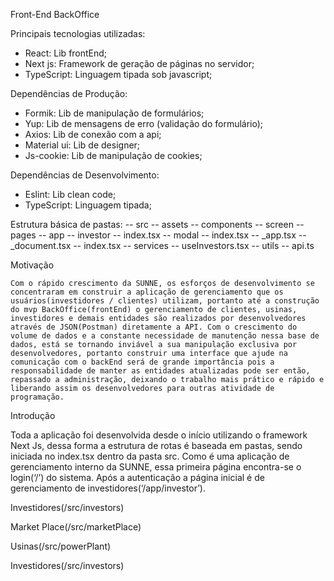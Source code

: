 Front-End BackOffice

Principais tecnologias utilizadas:
- React: Lib frontEnd;
- Next js: Framework de geração de páginas no servidor;
- TypeScript: Linguagem tipada sob javascript;

Dependências de Produção:
- Formik: Lib de manipulação de formulários;
- Yup: Lib de mensagens de erro (validação do formulário);
- Axios: Lib de conexão com a api;
- Material ui: Lib de designer;
- Js-cookie: Lib de manipulação de cookies;

Dependências de Desenvolvimento:
- Eslint: Lib clean code;
- TypeScript: Linguagem tipada;

Estrutura básica de pastas:
-- src
  -- assets
  -- components
    -- screen
  -- pages
    -- app
      -- investor
        -- index.tsx
        -- modal
          -- index.tsx
    -- _app.tsx
    -- _document.tsx
    -- index.tsx
  -- services
    -- useInvestors.tsx
  -- utils
    -- api.ts

Motivação

	Com o rápido crescimento da SUNNE, os esforços de desenvolvimento se concentraram em construir a aplicação de gerenciamento que os usuários(investidores / clientes) utilizam, portanto até a construção do mvp BackOffice(frontEnd) o gerenciamento de clientes, usinas, investidores e demais entidades são realizados por desenvolvedores através de JSON(Postman) diretamente a API. Com o crescimento do volume de dados e a constante necessidade de manutenção nessa base de dados, está se tornando inviável a sua manipulação exclusiva por desenvolvedores, portanto construir uma interface que ajude na comunicação com o backEnd será de grande importância pois a responsabilidade de manter as entidades atualizadas pode ser então, repassado a administração, deixando o trabalho mais prático e rápido e liberando assim os desenvolvedores para outras atividade de programação.
 
	
Introdução

Toda a aplicação foi desenvolvida desde o início utilizando o framework Next Js, dessa forma a estrutura de rotas é baseada em pastas, sendo iniciada no index.tsx dentro da pasta src. Como é uma aplicação de gerenciamento interno da SUNNE, essa primeira página encontra-se o login(‘/’) do sistema. Após a autenticação a página inicial é de gerenciamento de investidores(‘/app/investor’).

Investidores(/src/investors)

Market Place(/src/marketPlace)

Usinas(/src/powerPlant)

Investidores(/src/investors)
